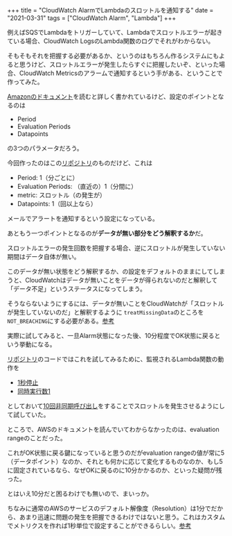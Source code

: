 +++
title = "CloudWatch AlarmでLambdaのスロットルを通知する"
date = "2021-03-31"
tags = ["CloudWatch Alarm", "Lambda"]
+++

例えばSQSでLambdaをトリガーしていて、Lambdaでスロットルエラーが起きている場合、CloudWatch LogsのLambda関数のログでそれがわからない。

そもそもそれを把握する必要があるか、というのはもちろん作るシステムにもよると思うけど、スロットルエラーが発生したらすぐに把握したいぞ、といった場合、CloudWatch Metricsのアラームで通知するという手がある、ということで作ってみた。

[Amazonのドキュメント](https://docs.aws.amazon.com/AmazonCloudWatch/latest/monitoring/AlarmThatSendsEmail.html)を読むと詳しく書かれているけど、設定のポイントとなるのは

* Period
* Evaluation Periods
* Datapoints

の3つのパラメータだろう。

今回作ったのはこの[リポジトリ](https://github.com/suzukiken/cdkcloudwatch-alarm)のものだけど、これは

* Period: 1（分ごとに）
* Evaluation Periods: （直近の）1（分間に）
* metric: スロットル（の発生が）
* Datapoints: 1（回以上なら）

メールでアラートを通知するという設定になっている。

あともう一つポイントとなるのが**データが無い部分をどう解釈するか**だ。

スロットルエラーの発生回数を把握する場合、逆にスロットルが発生していない期間はデータ自体が無い。

このデータが無い状態をどう解釈するか、の設定をデフォルトのままにしてしまうと、CloudWatchはデータが無いことをデータが得られないのだと解釈して「データ不足」というステータスになってしまう。

そうならないようにするには、データが無いことをCloudWatchが「スロットルが発生していないのだ」と解釈するように
`treatMissingData`のところを`NOT_BREACHING`にする必要がある。[参考](https://docs.aws.amazon.com/AmazonCloudWatch/latest/monitoring/AlarmThatSendsEmail.html)

実際に試してみると、一旦Alarm状態になった後、10分程度でOK状態に戻るという挙動になる。

[リポジトリ](https://github.com/suzukiken/cdkcloudwatch-alarm)のコードではこれを試してみるために、監視されるLambda関数の動作を

* [1秒停止](https://github.com/suzukiken/cdkcloudwatch-alarm/blob/master/lambda/monitored.py)
* [同時実行数1](https://github.com/suzukiken/cdkcloudwatch-alarm/blob/7e53238f62e0957823e7db62f9a929aa23fd779c/lib/cdkcloudwatch-alarm-stack.ts#L19-L28)

としておいて[10回非同期呼び出し](https://github.com/suzukiken/cdkcloudwatch-alarm/blob/master/test/invoke_lambda.py)をすることでスロットルを発生させるようにして試していた。

ところで、AWSのドキュメントを読んでいてわからなかったのは、evaluation rangeのことだった。

これがOK状態に戻る鍵になっていると思うのだがevaluation rangeの値が常に5（データポイント）なのか、それとも何かに応じて変化するものなのか、もし5に固定されているなら、なぜOKに戻るのに10分かかるのか、といった疑問が残った。

とはいえ10分だと困るわけでも無いので、まいっか。

ちなみに通常のAWSのサービスのデフォルト解像度（Resolution）は1分でだから、あまり迅速に問題の発生を把握できるわけではないと思う。これはカスタムでメトリクスを作れば1秒単位で設定することができるらしい。[参考](https://docs.aws.amazon.com/AmazonCloudWatch/latest/monitoring/cloudwatch_concepts.html)



